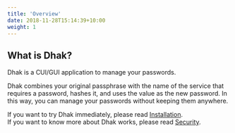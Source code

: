 ```yaml
---
title: 'Overview'
date: 2018-11-28T15:14:39+10:00
weight: 1
---
```


## What is Dhak?

Dhak is a CUI/GUI application to manage your passwords.

Dhak combines your original passphrase with the name of the service that requires a password, hashes it, and uses the value as the new password. In this way, you can manage your passwords without keeping them anywhere.

If you want to try Dhak immediately, please read [Installation](/dhak_docs/docs/installation).  
If you want to know more about Dhak works, please read [Security](/dhak_docs/docs/security).
